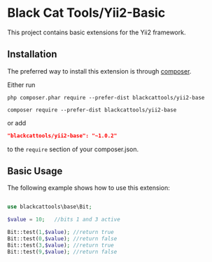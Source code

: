 # Black Cat Tools/Yii2-Basic

This project contains basic extensions for the Yii2 framework.

Installation
------------

The preferred way to install this extension is through [composer](http://getcomposer.org/download/).

Either run

```
php composer.phar require --prefer-dist blackcattools/yii2-base
```

```
composer require --prefer-dist blackcattools/yii2-base
```

or add

```json
"blackcattools/yii2-base": "~1.0.2"
```

to the `require` section of your composer.json.


Basic Usage
-----------

The following example shows how to use this extension:

```php

use blackcattools\base\Bit;

$value = 10;   //bits 1 and 3 active

Bit::test(1,$value); //return true
Bit::test(0,$value); //return false
Bit::test(3,$value); //return true
Bit::test(9,$value); //return false

```


